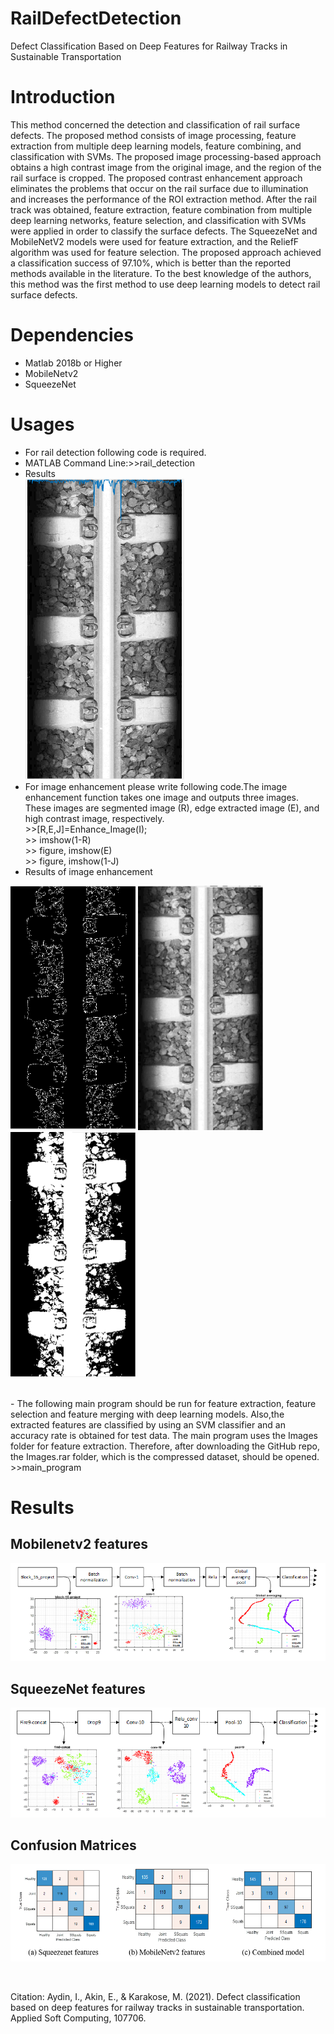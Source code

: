 # RailDefectDetection
Defect Classification Based on Deep Features for Railway Tracks in Sustainable Transportation
# Introduction
This method concerned the detection and classification of rail surface defects. The proposed method consists of image processing, feature extraction from multiple deep learning models, feature combining, and classification with SVMs. The proposed image processing-based approach obtains a high contrast image from the original image, and the region of the rail surface is cropped. The proposed contrast enhancement approach eliminates the problems that occur on the rail surface due to illumination and increases the performance of the ROI extraction method. After the rail track was obtained, feature extraction, feature combination from multiple deep learning networks, feature selection, and classification with SVMs were applied in order to classify the surface defects. The SqueezeNet and MobileNetV2 models were used for feature extraction, and the ReliefF algorithm was used for feature selection. The proposed approach achieved a classification success of 97.10%, which is better than the reported methods available in the literature. To the best knowledge of the authors, this method was the first method to use deep learning models to detect rail surface defects.
# Dependencies
- Matlab 2018b or Higher
- MobileNetv2
- SqueezeNet
# Usages
- For rail detection following code is required. 
- MATLAB Command Line:\>>rail_detection
- Results <br/>
![image](/TestRailextraction/Result1.PNG)
- For image enhancement please write following code.The image enhancement function takes one image and outputs three images. These images are segmented image (R), edge extracted image (E), and high contrast image, respectively.<br/>
\>>[R,E,J]=Enhance_Image(I);<br/>
\>> imshow(1-R)<br/>
\>> figure, imshow(E)<br/>
\>> figure, imshow(1-J)<br/>
- Results of image enhancement
<p float="left">
  <img src="/TestEnhancement/Enhance_1.PNG" width="200" />
  <img src="/TestEnhancement/Enhanced_Image.PNG" width="200" /> 
  <img src="/TestEnhancement/Segmented_Image.PNG" width="200" />
</p><br/>
- The following main program should be run for feature extraction, feature selection and feature merging with deep learning models. Also,the extracted features are classified by using an SVM  classifier and an accuracy rate is obtained for test data. The main program uses the Images folder for feature extraction. Therefore, after downloading the GitHub repo, the Images.rar folder, which is the compressed dataset, should be opened.<br/>
>>main_program <br/>
<h1>Results</h1>

<p float="left">
<h2>Mobilenetv2 features</h2>
<img src="/Results/Mobilenetv2_feature.PNG"  />
<h2>SqueezeNet features</h2>
  <img src="/Results/SqueezeNet_feature.PNG" /> 
  <h2>Confusion Matrices</h2>
  <img src="/Results/confusionmatrixofall.PNG"  />
</p><br/>
<p>Citation: Aydin, I., Akin, E., & Karakose, M. (2021). Defect classification based on deep features for railway tracks in sustainable transportation. Applied Soft Computing, 107706.
  
  </p>
